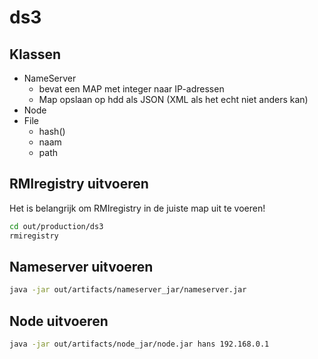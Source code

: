 # ds3

## Klassen

- NameServer
  - bevat een MAP met integer naar IP-adressen
  - Map opslaan op hdd als JSON (XML als het echt niet anders kan)
- Node
- File
  - hash()
  - naam
  - path
  
## RMIregistry uitvoeren
Het is belangrijk om RMIregistry in de juiste map uit te voeren!

```bash
cd out/production/ds3
rmiregistry
```

## Nameserver uitvoeren

```bash
java -jar out/artifacts/nameserver_jar/nameserver.jar
```

## Node uitvoeren

```bash
java -jar out/artifacts/node_jar/node.jar hans 192.168.0.1
```